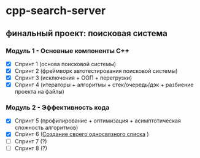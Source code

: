 # cpp-search-server
## финальный проект: поисковая система

### Модуль 1 - Основные компоненты С++

- [x] Спринт 1 (основа поисковой системы) 
- [x] Спринт 2 (фреймворк автотестирования поисковой системы)
- [x] Спринт 3 (исключения + ООП + перегрузки)
- [x] Спринт 4 (итераторы + алгоритмы + стек/очередь/дэк + разбиение проекта на файлы)

### Модуль 2 - Эффективность кода

- [x] Спринт 5 (профилирование + оптимизация + асимптотическая сложность алгоритмов) 
- [x] Спринт 6 ([Создание своего односвязного списка](https://github.com/Grm-ASG/cpp-single-linked-list) )
- [ ] Спринт 7 (?)
- [ ] Спринт 8 (?)
